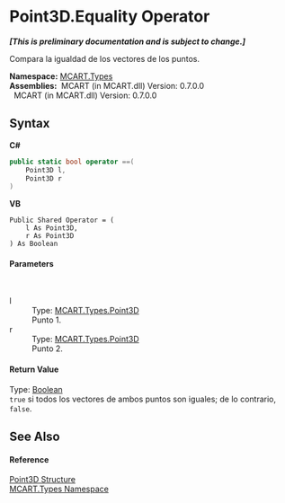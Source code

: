 # Point3D.Equality Operator 
 _**\[This is preliminary documentation and is subject to change.\]**_

Compara la igualdad de los vectores de los puntos.

**Namespace:**&nbsp;<a href="c5168ca1-3831-8d0b-91b8-6ec8e54f9c51">MCART.Types</a><br />**Assemblies:**&nbsp;&nbsp;MCART (in MCART.dll) Version: 0.7.0.0<br />&nbsp;&nbsp;MCART (in MCART.dll) Version: 0.7.0.0<br />

## Syntax

**C#**<br />
``` C#
public static bool operator ==(
	Point3D l,
	Point3D r
)
```

**VB**<br />
``` VB
Public Shared Operator = ( 
	l As Point3D,
	r As Point3D
) As Boolean
```


#### Parameters
&nbsp;<dl><dt>l</dt><dd>Type: <a href="c1f5b3e6-d580-ae65-e094-04baef5c0fc7">MCART.Types.Point3D</a><br />Punto 1.</dd><dt>r</dt><dd>Type: <a href="c1f5b3e6-d580-ae65-e094-04baef5c0fc7">MCART.Types.Point3D</a><br />Punto 2.</dd></dl>

#### Return Value
Type: <a href="http://msdn2.microsoft.com/es-es/library/a28wyd50" target="_blank">Boolean</a><br />`true` si todos los vectores de ambos puntos son iguales; de lo contrario, `false`.

## See Also


#### Reference
<a href="c1f5b3e6-d580-ae65-e094-04baef5c0fc7">Point3D Structure</a><br /><a href="c5168ca1-3831-8d0b-91b8-6ec8e54f9c51">MCART.Types Namespace</a><br />